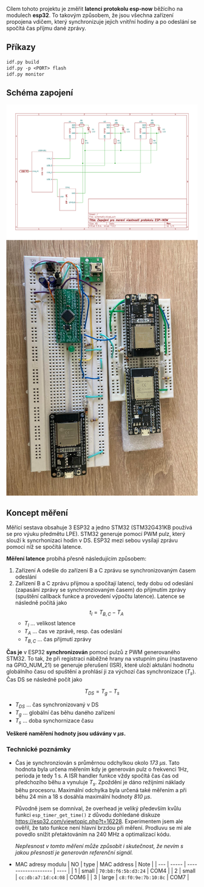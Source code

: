 Cílem tohoto projektu je změřit **latenci protokolu esp-now** běžícího na modulech **esp32**. To takovým způsobem, že jsou všechna zařízení propojena vdičem, který synchronizuje jejich vnitřní hodiny a po odeslání se spočítá čas příjmu dané zprávy.

## Příkazy

```
idf.py build
idf.py -p <PORT> flash
idf.py monitor
```

## Schéma zapojení

![schema zapojeni](schema/schematic.svg)
![foto zapojeni](schema/zapojeni.jpg)

## Koncept měření

Měřící sestava obsahuje 3 ESP32 a jedno STM32 (STM32G431KB používá se pro výuku předmětu LPE). STM32 generuje pomocí PWM pulz, který slouží k syncrhonizaci hodin v DS. ESP32 mezi sebou vysílají zprávu pomocí níž se spočítá latence.

**Měření latence** probíhá přesně následujícím způsobem:
1. Zařízení A odešle do zařízení B a C zprávu se synchronizovaným časem odeslání
2. Zařízení B a C zprávu přijmou a spočítají latenci, tedy dobu od odeslání (zapasání zprávy se synchronziovaným časem) do přijmutím zprávy (spuštění callback funkce a provedení výpočtu latence). Latence se následně počítá jako
   $$
   t_l = T_{B,C}-T_A
   $$
   - $T_l$ ... velikost latence
   - $T_A$ ... čas ve zprávě, resp. čas odeslání
   - $T_{B,C}$ ... čas přijmutí zprávy

**Čas je** v ESP32 **synchronizován** pomocí pulzů z PWM generovaného STM32. To tak, že při registraci náběžné hrany na vstupním pinu (nastaveno na GPIO_NUM_21) se generuje přerušení (ISR), které uloží aktulání hodnotu globálního času od spuštění a prohlásí ji za výchozí čas synchronizace ($T_s$). Čas DS se následně počít jako

   $$
   T_{DS} = T_g - T_s
   $$
   - $T_{DS}$ ... čas synchronizovaný v DS
   - $T_g$ ... globální čas běhu daného zařízení
   - $T_s$ ... doba synchornizace času

**Veškeré naměření hodnoty jsou udávány v *µs*.**

### Technické poznámky

- Čas je synchronziován s průměrnou odchylkou okolo *173 µs*. Tato hodnota byla určena měřením kdy je generován pulz o frekvenci 1Hz, perioda je tedy 1 s. A ISR handler funkce vždy spočítá čas čas od předchozího běhu a vynuluje $T_s$. Zpoždění je dáno režijními náklady běhu procesoru. Maximální odchylka byla určená také měřením a při běhu 24 min a 18 s dosáhla maximální hodnoty *810 µs*.
  
  Původně jsem se domníval, že overhead je veliký především kvůlu funkci `esp_timer_get_time()` z důvodu dohledané diskuze https://esp32.com/viewtopic.php?t=16228. Experimentem jsem ale ověřil, že tato funkce není hlavní brzdou při měření. Prodluvu se mi ale povedlo snížit přetaktováním na 240 MHz a optimalizací kódu.
  
  *Nepřesnost v tomto měření může způsobit i skutečnost, že nevím s jakou přesností je generován referenční signál.*
- MAC adresy modulu
  | NO  | type  | MAC address         | Note |
  | --- | ----- | ------------------- | ---- |
  | 1   | small | `70:b8:f6:5b:d3:24` | COM4 |
  | 2   | small | `cc:db:a7:1d:c4:08` | COM6 |
  | 3   | large | `c8:f0:9e:7b:10:8c` | COM7 |


